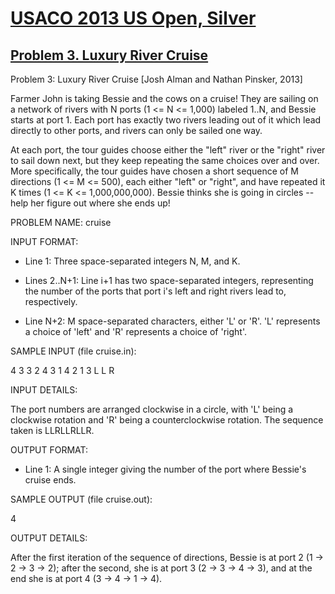 # [USACO 2013 US Open, Silver](https://usaco.org/index.php?page=open13problems)

## [Problem 3. Luxury River Cruise](https://usaco.org/index.php?page=viewproblem2&cpid=284)

Problem 3: Luxury River Cruise [Josh Alman and Nathan Pinsker, 2013]

Farmer John is taking Bessie and the cows on a cruise! They are sailing on a
network of rivers with N ports (1 <= N <= 1,000) labeled 1..N, and Bessie
starts at port 1. Each port has exactly two rivers leading out of it which
lead directly to other ports, and rivers can only be sailed one way.

At each port, the tour guides choose either the "left" river or the "right"
river to sail down next, but they keep repeating the same choices over and
over. More specifically, the tour guides have chosen a short sequence of M
directions (1 <= M <= 500), each either "left" or "right", and have
repeated it K times (1 <= K <= 1,000,000,000). Bessie thinks she is going
in circles -- help her figure out where she ends up!

PROBLEM NAME: cruise

INPUT FORMAT:

* Line 1: Three space-separated integers N, M, and K.

* Lines 2..N+1: Line i+1 has two space-separated integers,
        representing the number of the ports that port i's left and
        right rivers lead to, respectively.

* Line N+2: M space-separated characters, either 'L' or 'R'. 'L'
        represents a choice of  'left' and 'R' represents a choice of
        'right'.

SAMPLE INPUT (file cruise.in):

4 3 3
2 4
3 1
4 2
1 3
L L R

INPUT DETAILS:

The port numbers are arranged clockwise in a circle, with 'L' being a
clockwise rotation and 'R' being a counterclockwise rotation. The sequence
taken is LLRLLRLLR.

OUTPUT FORMAT:

* Line 1: A single integer giving the number of the port where
        Bessie's cruise ends.

SAMPLE OUTPUT (file cruise.out):

4

OUTPUT DETAILS:

After the first iteration of the sequence of directions, Bessie is at port
2 (1 -> 2 -> 3 -> 2); after the second, she is at port 3 (2 -> 3 -> 4 ->
3), and at the end she is at port 4 (3 -> 4 -> 1 -> 4).
